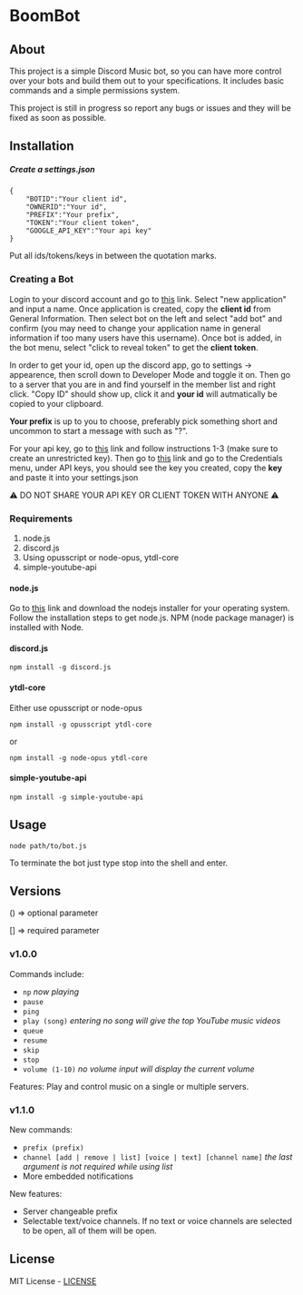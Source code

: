 # BoomBot

## About

This project is a simple Discord Music bot, so you can have more control over your bots and build them out to your specifications. It includes basic commands and a simple permissions system.

This project is still in progress so report any bugs or issues and they will be fixed as soon as possible.

## Installation

##### Create a settings.json
```
{
	"BOTID":"Your client id",
	"OWNERID":"Your id",
	"PREFIX":"Your prefix",
	"TOKEN":"Your client token",
	"GOOGLE_API_KEY":"Your api key"
}
```

Put all ids/tokens/keys in between the quotation marks.

### Creating a Bot

Login to your discord account and go to [this](https://discordapp.com/developers/applications/) link. Select "new application" and input a name. Once application is created, copy the **client id** from General Information. Then select bot on the left and select "add bot" and confirm (you may need to change your application name in general information if too many users have this username). Once bot is added, in the bot menu, select "click to reveal token" to get the **client token**.

In order to get your id, open up the discord app, go to settings -> appearence, then scroll down to Developer Mode and toggle it on. Then go to a server that you are in and find yourself in the member list and right click. "Copy ID" should show up, click it and **your id** will autmatically be copied to your clipboard.

**Your prefix** is up to you to choose, preferably pick something short and uncommon to start a message with such as "?".

For your api key, go to [this](https://developers.google.com/youtube/v3/getting-started) link and follow instructions 1-3 (make sure to create an unrestricted key). Then go to [this](https://console.developers.google.com/) link and go to the Credentials menu, under API keys, you should see the key you created, copy the **key** and paste it into your settings.json

:warning: DO NOT SHARE YOUR API KEY OR CLIENT TOKEN WITH ANYONE :warning:

### Requirements

1. node.js
3. discord.js
4. Using opusscript or node-opus, ytdl-core
5. simple-youtube-api

#### node.js
Go to [this](https://nodejs.org/en/download/) link and download the nodejs installer for your operating system.
Follow the installation steps to get node.js.
NPM (node package manager) is installed with Node.

#### discord.js

```
npm install -g discord.js
```

#### ytdl-core
Either use opusscript or node-opus

```
npm install -g opusscript ytdl-core
```

or

```
npm install -g node-opus ytdl-core
```

#### simple-youtube-api

```
npm install -g simple-youtube-api
```

## Usage

````
node path/to/bot.js
````
To terminate the bot just type stop into the shell and enter.

## Versions

() => optional parameter

[] => required parameter

### v1.0.0
Commands include:
* `np` *now playing*
* `pause`
* `ping`
* `play (song)` *entering no song will give the top YouTube music videos*
* `queue`
* `resume`
* `skip`
* `stop`
* `volume (1-10)` *no volume input will display the current volume*

Features:
Play and control music on a single or multiple servers.

### v1.1.0
New commands:
* `prefix (prefix)`
* `channel [add | remove | list] [voice | text] [channel name]` *the last argument is not required while using list*
* More embedded notifications

New features:
* Server changeable prefix
* Selectable text/voice channels. If no text or voice channels are selected to be open, all of them will be open.

## License

MIT License - [LICENSE](LICENSE)
